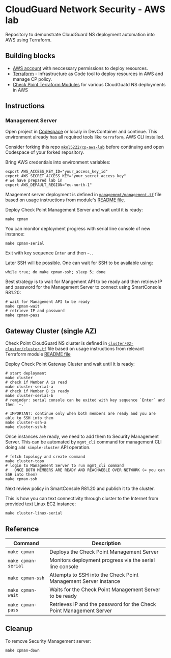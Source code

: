 
# CloudGuard Network Security - AWS lab

Repository to demonstrate CloudGuard NS deployment automation into AWS using Terraform.

## Building blocks
- [AWS account](https://aws.amazon.com/) with neccessary permissions to deploy resources.
- [Terraform](https://www.terraform.io/) - Infrastructure as Code tool to deploy resources in AWS and manage CP policy.
- [Check Point Terraform Modules](https://github.com/CheckPointSW/terraform-aws-cloudguard-network-security) for various CloudGuatd NS deployments in AWS

## Instructions

### Management Server

Open project in [Codespace](https://github.com/codespaces/new?repo=mkol5222/cp-aws-lab) or localy in DevContainer and continue.
This environment already has all required tools like `terraform`, AWS CLI installed.

Consider forking this repo [`mkol5222/cp-aws-lab`](https://github.com/mkol5222/cp-aws-lab) before continuing and open Codespace of your forked repository.

Bring AWS credentials into environment variables:
```shell
export AWS_ACCESS_KEY_ID="your_access_key_id"
export AWS_SECRET_ACCESS_KEY="your_secret_access_key"
# we have prepared lab in
export AWS_DEFAULT_REGION="eu-north-1" 
```

Maagement server deployment is defined in [`managememt/management.tf`](./management/management.tf) file based on usage instructions from module's [README file](https://github.com/CheckPointSW/terraform-aws-cloudguard-network-security/tree/master/modules/management#usage).

Deploy Check Point Management Server and wait until it is ready:
```shell
make cpman
```

You can monitor deployment progress with serial line console of new instance:
```shell
make cpman-serial
```

Exit with key sequence `Enter` and then `~.`.

Later SSH will be possible. One can wait for SSH to be available using:
```shell
while true; do make cpman-ssh; sleep 5; done
```

Best strategy is to wait for Mangement API to be ready and then retrieve IP and password for the Management Server to connect using SmartConsole R81.20:
```shell
# wait for Management API to be ready
make cpman-wait
# retrieve IP and password
make cpman-pass
```

## Gateway Cluster (single AZ)

Check Point CloudGuard NS cluster is defined in [`cluster/02-cluster/cluster.tf`](./cluster/02-cluster/cluster.tf) file based on usage instructions from relevant Terraform module [README file](https://github.com/CheckPointSW/terraform-aws-cloudguard-network-security/tree/master/modules/cluster#usage)

Deploy Check Point Gateway Cluster and wait until it is ready:
```shell
# start deployment
make cluster
# check if Member A is read
make cluster-serial-a
# check if Member B is ready
make cluster-serial-b
# reminder: serial console can be exited with key sequence `Enter` and then `~.`

# IMPORTANT: continue only when both members are ready and you are able to SSH into them
make cluster-ssh-a
make cluster-ssh-b
```

Once instances are ready, we need to add them to Security Management Server.
This can be automated by `mgmt_cli` command for management CLI doing `add simple-cluster` API operation.
```shell
# fetch topology and create command
make cluster-topo
# login to Management Server to run mgmt_cli command
#   ONCE BOTH MEMBERS ARE READY AND REACHAEBLE OVER NETWORK (= you can SSH into them)
make cpman-ssh

```

Next review policy in SmartConsole R81.20 and publish it to the cluster.

This is how you can text connectivity through cluster to the Internet from provided text Linux EC2 instance:
```shell
make cluster-linux-serial
```


## Reference

| Command             | Description                                                      |
|---------------------|------------------------------------------------------------------|
| `make cpman`        | Deploys the Check Point Management Server                        |
| `make cpman-serial` | Monitors deployment progress via the serial line console         |
| `make cpman-ssh`    | Attempts to SSH into the Check Point Management Server instance  |
| `make cpman-wait`   | Waits for the Check Point Management Server to be ready          |
| `make cpman-pass`    | Retrieves IP and the password for the Check Point Management Server     |

## Cleanup

To remove Security Management server:
```shell
make cpman-down
```
